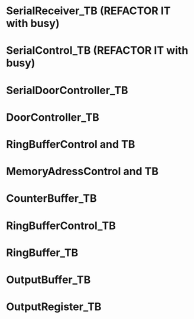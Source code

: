 # SerialReceiver_TB (REFACTOR IT with busy)

# SerialControl_TB (REFACTOR IT with busy)

# SerialDoorController_TB

# DoorController_TB

# RingBufferControl and TB

# MemoryAdressControl and TB

# CounterBuffer_TB

# RingBufferControl_TB

# RingBuffer_TB

# OutputBuffer_TB

# OutputRegister_TB


